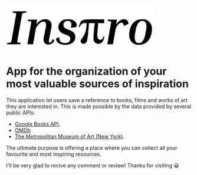 <img src="logoInspiro.png" alt="Logo Inpiro" width="400"/>

# App for the organization of your most valuable sources of inspiration

This application let users save a reference to books, films and works of art they are interested in. This is made possible by the data provided by several public APIs:

- [Google Books API](https://developers.google.com/books/docs/v1/reference/),
- [OMDb](https://www.omdbapi.com/)
- [The Metropolitan Museum of Art (New York)](https://metmuseum.github.io/).

The ultimate purpose is offering a place where you can collect all your favourite and most inspiring resources.

I'll be very glad to recive any comment or review!
Thanks for visiting 😀
